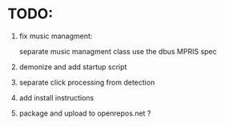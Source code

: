 TODO:
=======

1) fix music managment: 

	separate music managment class
	use the dbus MPRIS spec

2) demonize and add startup script

3) separate click processing from detection

4) add install instructions

5) package and upload to openrepos.net ?
